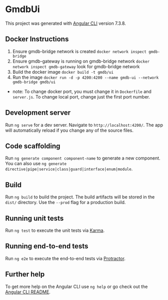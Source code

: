 # GmdbUi

This project was generated with [Angular CLI](https://github.com/angular/angular-cli) version 7.3.8.

## Docker Instructions
1. Ensure gmdb-bridge network is created `docker network inspect gmdb-bridge`
1. Ensure gmdb-gateway is running on gmdb-bridge network `docker network inspect gmdb-gateway` look for gmdb-bridge network
1. Build the docker image `docker build -t gmdb/ui`
1. Run the image `docker run -d -p 4200:4200 --name gmdb-ui --network gmdb-bridge gmdb/ui`

* note: To change docker port, you must change it in `Dockerfile` and `server.js`.  To change local port, change just the first port number.

## Development server

Run `ng serve` for a dev server. Navigate to `http://localhost:4200/`. The app will automatically reload if you change any of the source files.

## Code scaffolding

Run `ng generate component component-name` to generate a new component. You can also use `ng generate directive|pipe|service|class|guard|interface|enum|module`.

## Build

Run `ng build` to build the project. The build artifacts will be stored in the `dist/` directory. Use the `--prod` flag for a production build.

## Running unit tests

Run `ng test` to execute the unit tests via [Karma](https://karma-runner.github.io).

## Running end-to-end tests

Run `ng e2e` to execute the end-to-end tests via [Protractor](http://www.protractortest.org/).

## Further help

To get more help on the Angular CLI use `ng help` or go check out the [Angular CLI README](https://github.com/angular/angular-cli/blob/master/README.md).
